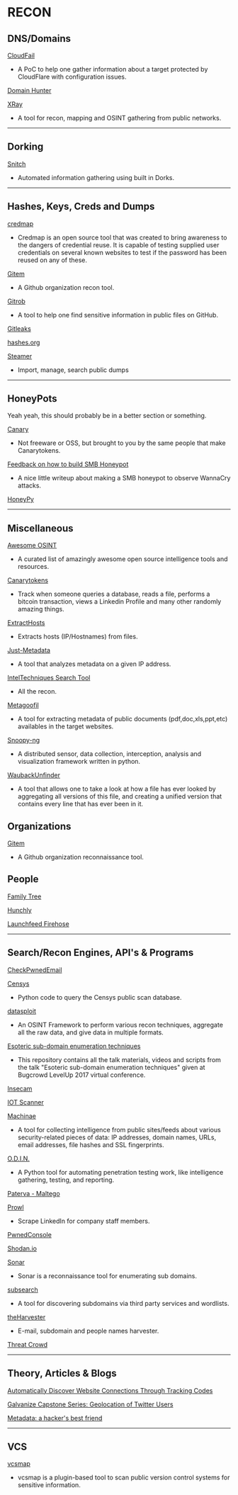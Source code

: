 # RECON

## DNS/Domains

[CloudFail](https://github.com/m0rtem/CloudFail)

- A PoC to help one gather information about a target protected by CloudFlare with configuration issues.

[Domain Hunter](https://github.com/minisllc/domainhunter)

[XRay](https://github.com/evilsocket/xray)

- A tool for recon, mapping and OSINT gathering from public networks.

---

## Dorking

[Snitch](https://github.com/Smaash/snitch)

- Automated information gathering using built in Dorks.

---

## Hashes, Keys, Creds and Dumps

[credmap](https://github.com/lightos/credmap)

- Credmap is an open source tool that was created to bring awareness to the dangers of credential reuse. It is capable of testing supplied user credentials on several known websites to test if the password has been reused on any of these.

[Gitem](https://github.com/mschwager/gitem)

- A Github organization recon tool.

[Gitrob](https://github.com/michenriksen/gitrob)

- A tool to help one find sensitive information in public files on GitHub.

[Gitleaks](https://gitleaks.com/)

[hashes.org](https://hashes.org/public.php)

[Steamer](https://github.com/zxsecurity/steamer)

- Import, manage, search public dumps

---

## HoneyPots

Yeah yeah, this should probably be in a better section or something.

[Canary](https://canary.tools/)

- Not freeware or OSS, but brought to you by the same people that make Canarytokens.

[Feedback on how to build SMB Honeypot](https://benkowlab.blogspot.fr/2017/05/feedback-on-how-to-build-smb-honeypot.html)

- A nice little writeup about making a SMB honeypot to observe WannaCry attacks.

[HoneyPy](https://github.com/foospidy/HoneyPy/tree/master/loggers)

---

## Miscellaneous

[Awesome OSINT](https://github.com/jivoi/awesome-osint)

- A curated list of amazingly awesome open source intelligence tools and resources.

[Canarytokens](https://canarytokens.org/generate)

- Track when someone queries a database, reads a file, performs a bitcoin transaction, views a Linkedin Profile and many other randomly amazing things.

[ExtractHosts](https://github.com/bwall/ExtractHosts)

- Extracts hosts (IP/Hostnames) from files.

[Just-Metadata](https://github.com/ChrisTruncer/Just-Metadata)

- A tool that analyzes metadata on a given IP address.

[IntelTechniques Search Tool](https://inteltechniques.com/menu.html)

- All the recon.

[Metagoofil](https://github.com/laramies/metagoofil)

- A tool for extracting metadata of public documents (pdf,doc,xls,ppt,etc) availables in the target websites.

[Snoopy-ng](https://github.com/sensepost/snoopy-ng)

- A distributed sensor, data collection, interception, analysis and visualization framework written in python.

[WaubackUnfinder](https://github.com/mhmdiaa/waybackunifier)

- A tool that allows one to take a look at how a file has ever looked by aggregating all versions of this file, and creating a unified version that contains every line that has ever been in it.

## Organizations

[Gitem](https://github.com/mschwager/gitem)

- A Github organization reconnaissance tool.

## People

[Family Tree](http://www.familytreenow.com/)

[Hunchly](https://hunch.ly/)

[Launchfeed Firehose](http://internetawacs.jesterscourt.cc/launchfeed-firehose.php)

---

## Search/Recon Engines, API's & Programs

[CheckPwnedEmail](https://github.com/Techno-Hwizrdry/checkpwnedemails)

[Censys](https://github.com/gelim/censys_)

- Python code to query the Censys public scan database.

[datasploit](https://github.com/DataSploit/datasploit)

- An OSINT Framework to perform various recon techniques, aggregate all the raw data, and give data in multiple formats.

[Esoteric sub-domain enumeration techniques](https://github.com/appsecco/bugcrowd-levelup-subdomain-enumeration)

- This repository contains all the talk materials, videos and scripts from the talk "Esoteric sub-domain enumeration techniques" given at Bugcrowd LevelUp 2017 virtual conference.

[Insecam](http://insecam.org/)

[IOT Scanner](http://iotscanner.bullguard.com/)

[Machinae](https://github.com/HurricaneLabs/machinae)

- A tool for collecting intelligence from public sites/feeds about various security-related pieces of data: IP addresses, domain names, URLs, email addresses, file hashes and SSL fingerprints.

[O.D.I.N.](https://github.com/chrismaddalena/viper)

- A Python tool for automating penetration testing work, like intelligence gathering, testing, and reporting.

[Paterva - Maltego](https://www.paterva.com/web7/index.php)

[Prowl](https://github.com/nettitude/Prowl)

- Scrape LinkedIn for company staff members.

[PwnedConsole](https://github.com/K0FIN/PwnedConsole)

[Shodan.io](https://www.shodan.io/)

[Sonar](https://github.com/jrozner/sonar)

- Sonar is a reconnaissance tool for enumerating sub domains.

[subsearch](https://github.com/gavia/subsearch)

- A tool for discovering subdomains via third party services and wordlists.

[theHarvester](https://github.com/laramies/theHarvester)

- E-mail, subdomain and people names harvester.

[Threat Crowd](https://threatcrowd.org/)

---

## Theory, Articles & Blogs

[Automatically Discover Website Connections Through Tracking Codes](http://www.automatingosint.com/blog/2017/07/osint-website-connections-tracking-codes/)

[Galvanize Capstone Series: Geolocation of Twitter Users](https://www.continuum.io/blog/developer-blog/galvanize-capstone-series-geolocation-twitter-users)

[Metadata: a hacker's best friend](https://blog.sweepatic.com/metadata-hackers-best-friend/)

---

## VCS

[vcsmap](https://github.com/melvinsh/vcsmap)

- vcsmap is a plugin-based tool to scan public version control systems for sensitive information.
